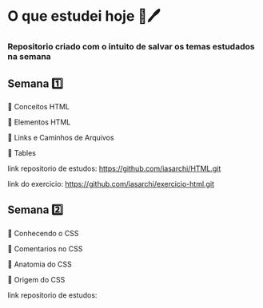 # O que estudei hoje 📖🖊️

### Repositorio criado com o intuito de salvar os temas estudados na semana

## Semana 1️⃣ 
🔹 Conceitos HTML

🔹 Elementos HTML

🔹 Links e Caminhos de Arquivos

🔹 Tables

link repositorio de estudos: https://github.com/iasarchi/HTML.git

link do exercicio: https://github.com/iasarchi/exercicio-html.git

## Semana 2️⃣
🔹 Conhecendo o CSS

🔹 Comentarios no CSS

🔹 Anatomia do CSS

🔹 Origem do CSS

link repositorio de estudos:
